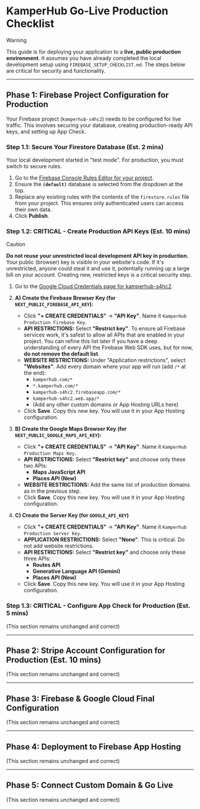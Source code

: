 
# KamperHub Go-Live Production Checklist

> [!WARNING]
> This guide is for deploying your application to a **live, public production environment**. It assumes you have already completed the local development setup using `FIREBASE_SETUP_CHECKLIST.md`. The steps below are critical for security and functionality.

---

## **Phase 1: Firebase Project Configuration for Production**

Your Firebase project (`kamperhub-s4hc2`) needs to be configured for live traffic. This involves securing your database, creating production-ready API keys, and setting up App Check.

### **Step 1.1: Secure Your Firestore Database (Est. 2 mins)**

Your local development started in "test mode". For production, you must switch to secure rules.

1.  Go to the [Firebase Console Rules Editor for your project](https://console.firebase.google.com/u/0/project/kamperhub-s4hc2/firestore/rules).
2.  Ensure the **`(default)`** database is selected from the dropdown at the top.
3.  Replace any existing rules with the contents of the `firestore.rules` file from your project. This ensures only authenticated users can access their own data.
4.  Click **Publish**.

### **Step 1.2: CRITICAL - Create Production API Keys (Est. 10 mins)**

> [!CAUTION]
> **Do not reuse your unrestricted local development API key in production.** Your public (browser) key is visible in your website's code. If it's unrestricted, anyone could steal it and use it, potentially running up a large bill on your account. Creating new, restricted keys is a critical security step.

1.  Go to the [Google Cloud Credentials page for kamperhub-s4hc2](https://console.cloud.google.com/apis/credentials?project=kamperhub-s4hc2).

2.  **A) Create the Firebase Browser Key (for `NEXT_PUBLIC_FIREBASE_API_KEY`):**
    *   Click **"+ CREATE CREDENTIALS"** -> **"API Key"**. Name it `KamperHub Production Firebase Key`.
    *   **API RESTRICTIONS:** Select **"Restrict key"**. To ensure all Firebase services work, it's safest to allow all APIs that are enabled in your project. You can refine this list later if you have a deep understanding of every API the Firebase Web SDK uses, but for now, **do not remove the default list**.
    *   **WEBSITE RESTRICTIONS:** Under "Application restrictions", select **"Websites"**. Add every domain where your app will run (add `/*` at the end):
        *   `kamperhub.com/*`
        *   `*.kamperhub.com/*`
        *   `kamperhub-s4hc2.firebaseapp.com/*`
        *   `kamperhub-s4hc2.web.app/*`
        *   (Add any other custom domains or App Hosting URLs here)
    *   Click **Save**. Copy this new key. You will use it in your App Hosting configuration.

3.  **B) Create the Google Maps Browser Key (for `NEXT_PUBLIC_GOOGLE_MAPS_API_KEY`):**
    *   Click **"+ CREATE CREDENTIALS"** -> **"API Key"**. Name it `KamperHub Production Maps Key`.
    *   **API RESTRICTIONS:** Select **"Restrict key"** and choose only these two APIs:
        *   **Maps JavaScript API**
        *   **Places API (New)**
    *   **WEBSITE RESTRICTIONS:** Add the same list of production domains as in the previous step.
    *   Click **Save**. Copy this new key. You will use it in your App Hosting configuration.

4.  **C) Create the Server Key (for `GOOGLE_API_KEY`)**
    *   Click **"+ CREATE CREDENTIALS"** -> **"API Key"**. Name it `Kamperhub Production Server Key`.
    *   **APPLICATION RESTRICTIONS:** Select **"None"**. This is critical. Do not add website restrictions.
    *   **API RESTRICTIONS:** Select **"Restrict key"** and choose only these three APIs:
        *   **Routes API**
        *   **Generative Language API (Gemini)**
        *   **Places API (New)**
    *   Click **Save**. Copy this new key. You will use it in your App Hosting configuration.

### **Step 1.3: CRITICAL - Configure App Check for Production (Est. 5 mins)**
(This section remains unchanged and correct)

---

## **Phase 2: Stripe Account Configuration for Production (Est. 10 mins)**
(This section remains unchanged and correct)

---

## **Phase 3: Firebase & Google Cloud Final Configuration**
(This section remains unchanged and correct)

---

## **Phase 4: Deployment to Firebase App Hosting**
(This section remains unchanged and correct)

---

## **Phase 5: Connect Custom Domain & Go Live**
(This section remains unchanged and correct)
